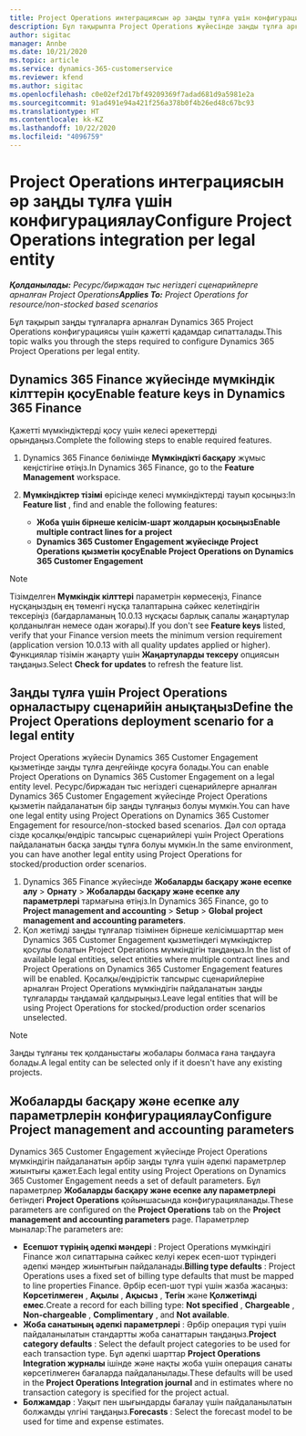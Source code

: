 ```yaml
---
title: Project Operations интеграциясын әр заңды тұлға үшін конфигурациялау
description: Бұл тақырыпта Project Operations жүйесінде заңды тұлға арқылы интеграцияны орнату туралы ақпарат берілген.
author: sigitac
manager: Annbe
ms.date: 10/21/2020
ms.topic: article
ms.service: dynamics-365-customerservice
ms.reviewer: kfend
ms.author: sigitac
ms.openlocfilehash: c0e02ef2d17bf49209369f7adad681d9a5981e2a
ms.sourcegitcommit: 91ad491e94a421f256a378b0f4b26ed48c67bc93
ms.translationtype: HT
ms.contentlocale: kk-KZ
ms.lasthandoff: 10/22/2020
ms.locfileid: "4096759"
---
```

# <a name="configure-project-operations-integration-per-legal-entity"></a><span data-ttu-id="ee076-103">Project Operations интеграциясын әр заңды тұлға үшін конфигурациялау</span><span class="sxs-lookup"><span data-stu-id="ee076-103">Configure Project Operations integration per legal entity</span></span> 

<span data-ttu-id="ee076-104">_**Қолданылады:** Ресурс/биржадан тыс негіздегі сценарийлерге арналған Project Operations_</span><span class="sxs-lookup"><span data-stu-id="ee076-104">_**Applies To:** Project Operations for resource/non-stocked based scenarios_</span></span>

<span data-ttu-id="ee076-105">Бұл тақырып заңды тұлғаларға арналған Dynamics 365 Project Operations конфигурациясы үшін қажетті қадамдар сипатталады.</span><span class="sxs-lookup"><span data-stu-id="ee076-105">This topic walks you through the steps required to configure Dynamics 365 Project Operations per legal entity.</span></span>

## <a name="enable-feature-keys-in-dynamics-365-finance"></a><span data-ttu-id="ee076-106">Dynamics 365 Finance жүйесінде мүмкіндік кілттерін қосу</span><span class="sxs-lookup"><span data-stu-id="ee076-106">Enable feature keys in Dynamics 365 Finance</span></span>

<span data-ttu-id="ee076-107">Қажетті мүмкіндіктерді қосу үшін келесі әрекеттерді орындаңыз.</span><span class="sxs-lookup"><span data-stu-id="ee076-107">Complete the following steps to enable required features.</span></span>

1. <span data-ttu-id="ee076-108">Dynamics 365 Finance бөлімінде **Мүмкіндікті басқару** жұмыс кеңістігіне өтіңіз.</span><span class="sxs-lookup"><span data-stu-id="ee076-108">In Dynamics 365 Finance, go to the **Feature Management** workspace.</span></span>
2. <span data-ttu-id="ee076-109">**Мүмкіндіктер тізімі** өрісінде келесі мүмкіндіктерді тауып қосыңыз:</span><span class="sxs-lookup"><span data-stu-id="ee076-109">In **Feature list** , find and enable the following features:</span></span>
  
    - <span data-ttu-id="ee076-110">**Жоба үшін бірнеше келісім-шарт жолдарын қосыңыз**</span><span class="sxs-lookup"><span data-stu-id="ee076-110">**Enable multiple contract lines for a project**</span></span>
    - <span data-ttu-id="ee076-111">**Dynamics 365 Customer Engagement жүйесінде Project Operations қызметін қосу**</span><span class="sxs-lookup"><span data-stu-id="ee076-111">**Enable Project Operations on Dynamics 365 Customer Engagement**</span></span>

> [!NOTE]
> <span data-ttu-id="ee076-112">Тізімделген **Мүмкіндік кілттері** параметрін көрмесеңіз, Finance нұсқаңыздың ең төменгі нұсқа талаптарына сәйкес келетіндігін тексеріңіз (бағдарламаның 10.0.13 нұсқасы барлық сапалы жаңартулар қолданылған немесе одан жоғары).</span><span class="sxs-lookup"><span data-stu-id="ee076-112">If you don't see **Feature keys** listed, verify that your Finance version meets the minimum version requirement (application version 10.0.13 with all quality updates applied or higher).</span></span> <span data-ttu-id="ee076-113">Функциялар тізімін жаңарту үшін **Жаңартуларды тексеру** опциясын таңдаңыз.</span><span class="sxs-lookup"><span data-stu-id="ee076-113">Select **Check for updates** to refresh the feature list.</span></span>

## <a name="define-the-project-operations-deployment-scenario-for-a-legal-entity"></a><span data-ttu-id="ee076-114">Заңды тұлға үшін Project Operations орналастыру сценарийін анықтаңыз</span><span class="sxs-lookup"><span data-stu-id="ee076-114">Define the Project Operations deployment scenario for a legal entity</span></span>

<span data-ttu-id="ee076-115">Project Operations жүйесін Dynamics 365 Customer Engagement қызметінде заңды тұлға деңгейінде қосуға болады.</span><span class="sxs-lookup"><span data-stu-id="ee076-115">You can enable Project Operations on Dynamics 365 Customer Engagement on a legal entity level.</span></span> <span data-ttu-id="ee076-116">Ресурс/биржадан тыс негіздегі сценарийлерге арналған Dynamics 365 Customer Engagement жүйесінде Project Operations қызметін пайдаланатын бір заңды тұлғаңыз болуы мүмкін.</span><span class="sxs-lookup"><span data-stu-id="ee076-116">You can have one legal entity using Project Operations on Dynamics 365 Customer Engagement for resource/non-stocked based scenarios.</span></span> <span data-ttu-id="ee076-117">Дәл сол ортада сізде қосалқы/өндіріс тапсырыс сценарийлері үшін Project Operations пайдаланатын басқа заңды тұлға болуы мүмкін.</span><span class="sxs-lookup"><span data-stu-id="ee076-117">In the same environment, you can have another legal entity using Project Operations for stocked/production order scenarios.</span></span>

1. <span data-ttu-id="ee076-118">Dynamics 365 Finance жүйесінде **Жобаларды басқару және есепке алу** > **Орнату** > **Жобаларды басқару және есепке алу параметрлері** тармағына өтіңіз.</span><span class="sxs-lookup"><span data-stu-id="ee076-118">In Dynamics 365 Finance, go to **Project management and accounting** > **Setup** > **Global project management and accounting parameters**.</span></span>
2. <span data-ttu-id="ee076-119">Қол жетімді заңды тұлғалар тізімінен бірнеше келісімшарттар мен Dynamics 365 Customer Engagement қызметіндегі мүмкіндіктер қосулы болатын Project Operations мүмкіндігін таңдаңыз.</span><span class="sxs-lookup"><span data-stu-id="ee076-119">In the list of available legal entities, select entities where multiple contract lines and Project Operations on Dynamics 365 Customer Engagement features will be enabled.</span></span> <span data-ttu-id="ee076-120">Қосалқы/өндірістік тапсырыс сценарийлеріне арналған Project Operations мүмкіндігін пайдаланатын заңды тұлғаларды таңдамай қалдырыңыз.</span><span class="sxs-lookup"><span data-stu-id="ee076-120">Leave legal entities that will be using Project Operations for stocked/production order scenarios unselected.</span></span>

> [!NOTE]
> <span data-ttu-id="ee076-121">Заңды тұлғаны тек қолданыстағы жобалары болмаса ғана таңдауға болады.</span><span class="sxs-lookup"><span data-stu-id="ee076-121">A legal entity can be selected only if it doesn't have any existing projects.</span></span>

## <a name="configure-project-management-and-accounting-parameters"></a><span data-ttu-id="ee076-122">Жобаларды басқару және есепке алу параметрлерін конфигурациялау</span><span class="sxs-lookup"><span data-stu-id="ee076-122">Configure Project management and accounting parameters</span></span>

<span data-ttu-id="ee076-123">Dynamics 365 Customer Engagement жүйесінде Project Operations мүмкіндігін пайдаланатын әрбір заңды тұлға үшін әдепкі параметрлер жиынтығы қажет.</span><span class="sxs-lookup"><span data-stu-id="ee076-123">Each legal entity using Project Operations on Dynamics 365 Customer Engagement needs a set of default parameters.</span></span> <span data-ttu-id="ee076-124">Бұл параметрлер **Жобаларды басқару және есепке алу параметрлері** бетіндегі **Project Operations** қойыншасында конфигурацияланады.</span><span class="sxs-lookup"><span data-stu-id="ee076-124">These parameters are configured on the **Project Operations** tab on the **Project management and accounting parameters** page.</span></span> <span data-ttu-id="ee076-125">Параметрлер мыналар:</span><span class="sxs-lookup"><span data-stu-id="ee076-125">The parameters are:</span></span>

  - <span data-ttu-id="ee076-126">**Есепшот түрінің әдепкі мәндері** : Project Operations мүмкіндігі Finance жол сипаттарына сәйкес келуі керек есеп-шот түріндегі әдепкі мәндер жиынтығын пайдаланады.</span><span class="sxs-lookup"><span data-stu-id="ee076-126">**Billing type defaults** : Project Operations uses a fixed set of billing type defaults that must be mapped to line properties Finance.</span></span> <span data-ttu-id="ee076-127">Әрбір есеп-шот түрі үшін жазба жасаңыз: **Көрсетілмеген** , **Ақылы** , **Ақысыз** , **Тегін** және **Қолжетімді емес**.</span><span class="sxs-lookup"><span data-stu-id="ee076-127">Create a record for each billing type: **Not specified** , **Chargeable** , **Non-chargeable** , **Complimentary** , and **Not available**.</span></span>
  - <span data-ttu-id="ee076-128">**Жоба санатының әдепкі параметрлері** : Әрбір операция түрі үшін пайдаланылатын стандартты жоба санаттарын таңдаңыз.</span><span class="sxs-lookup"><span data-stu-id="ee076-128">**Project category defaults** : Select the default project categories to be used for each transaction type.</span></span> <span data-ttu-id="ee076-129">Бұл әдепкі шарттар **Project Operations Integration журналы** ішінде және нақты жоба үшін операция санаты көрсетілмеген бағаларда пайдаланылады.</span><span class="sxs-lookup"><span data-stu-id="ee076-129">These defaults will be used in the **Project Operations Integration journal** and in estimates where no transaction category is specified for the project actual.</span></span>
  - <span data-ttu-id="ee076-130">**Болжамдар** : Уақыт пен шығындарды бағалау үшін пайдаланылатын болжамды үлгіні таңдаңыз.</span><span class="sxs-lookup"><span data-stu-id="ee076-130">**Forecasts** : Select the forecast model to be used for time and expense estimates.</span></span>
